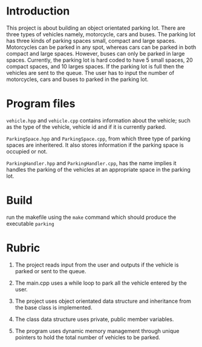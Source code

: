 # Introduction

This project is about building an object orientated parking lot. There are three types of vehicles namely, motorcycle, cars and buses. The parking lot has three kinds of parking spaces small, compact and large spaces. Motorcycles can be parked in any spot, whereas cars can be parked in both compact and large spaces. However, buses can only be parked in large spaces. Currently, the parking lot is hard coded to have 5 small spaces, 20 compact spaces, and 10 larges spaces. If the parking lot is full then the vehicles are sent to the queue. The user has to input the number of motorcycles, cars and buses to parked in the parking lot.

# Program files

`vehicle.hpp` and `vehicle.cpp` contains information about the vehicle; such as the type of the vehicle, vehicle id and if it is currently parked.

`ParkingSpace.hpp` and `ParkingSpace.cpp`, from which three type of parking spaces are inheritered. It also stores information if the parking space is occupied or not.

`ParkingHandler.hpp` and `ParkingHandler.cpp`, has the name implies it handles the parking of the vehicles at an appropriate space in the parking lot.


# Build

run the makefile using the `make` command which should produce the executable `parking`

# Rubric

1. The project reads input from the user and outputs if the vehicle is parked or sent to the queue.

2. The main.cpp uses a while loop to park all the vehicle entered by the user. 

3. The project uses object orientated data structure and inheritance from the base class is implemented.

4. The class data structure uses private, public member variables.

5. The program uses dynamic memory management through unique pointers to hold the total number of vehicles to be parked.



